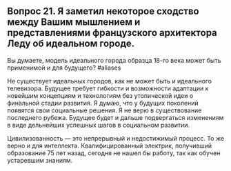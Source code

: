 ## Вопрос 21. Я заметил некоторое сходство между Вашим мышлением и представлениями французского архитектора Леду об идеальном городе. 

Вы думаете, модель идеального города образца 18-го века может быть применимой и для будущего? #aliases

Не существует идеальных городов, как не может быть и идеального телевизора. Будущее требует гибкости и возможности адаптации к новейшим концепциям и технологиям без утопической идеи о финальной стадии развития. Я думаю, что у будущих поколений появятся свои социальные решения. Я не верю в существование последнего рубежа. Будущее будет и дальше подвергаться изменениям в виде дельнейших успешных шагов в социальном развитии.

Цивилизованность — это непрерывный и недостижимый процесс. То же верно и для интеллекта. Квалифицированный электрик, получивший образование 75 лет назад, сегодня не нашел бы работу, так как обучен устаревшим знаниям.